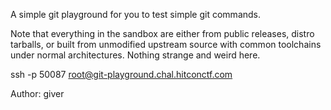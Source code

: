 A simple git playground for you to test simple git commands.

Note that everything in the sandbox are either from public releases, distro tarballs, or built from unmodified upstream source with common toolchains under normal architectures. Nothing strange and weird here.

ssh -p 50087 root@git-playground.chal.hitconctf.com

Author: giver
